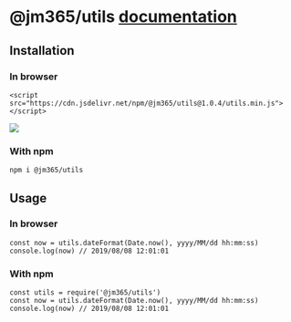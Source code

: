 # @jm365/utils [documentation](https://github.com/jm365/utils/blob/master/docs/index.md)

## Installation
### In browser
    <script src="https://cdn.jsdelivr.net/npm/@jm365/utils@1.0.4/utils.min.js"></script>
[![](https://data.jsdelivr.com/v1/package/npm/@jm365/utils/badge)](https://www.jsdelivr.com/package/npm/@jm365/utils)

### With npm
    npm i @jm365/utils

## Usage
### In browser
    const now = utils.dateFormat(Date.now(), yyyy/MM/dd hh:mm:ss)
    console.log(now) // 2019/08/08 12:01:01
### With npm
    const utils = require('@jm365/utils')
    const now = utils.dateFormat(Date.now(), yyyy/MM/dd hh:mm:ss)
    console.log(now) // 2019/08/08 12:01:01
